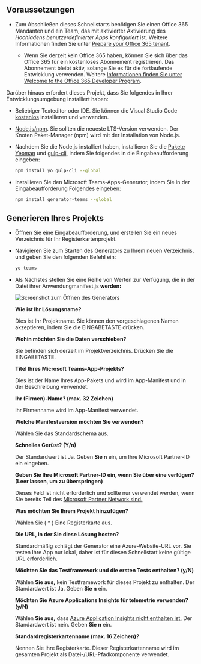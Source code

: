 ## <a name="prerequisites"></a>Voraussetzungen

- Zum Abschließen dieses Schnellstarts benötigen Sie einen Office 365 Mandanten und ein Team, das mit aktivierter Aktivierung des *Hochladens benutzerdefinierter Apps konfiguriert* ist. Weitere Informationen finden Sie unter [Prepare your Office 365 tenant](~/concepts/build-and-test/prepare-your-o365-tenant.md).

  - Wenn Sie derzeit kein Office 365 haben, können Sie sich über das Office 365 für ein kostenloses Abonnement registrieren. Das Abonnement bleibt aktiv, solange Sie es für die fortlaufende Entwicklung verwenden. Weitere [Informationen finden Sie unter Welcome to the Office 365 Developer Program](/office/developer-program/microsoft-365-developer-program).

Darüber hinaus erfordert dieses Projekt, dass Sie folgendes in Ihrer Entwicklungsumgebung installiert haben:

- Beliebiger Texteditor oder IDE. Sie können die Visual Studio Code [kostenlos](https://code.visualstudio.com/download) installieren und verwenden.

- [Node.js/npm](https://nodejs.org/en/). Sie sollten die neueste LTS-Version verwenden. Der Knoten Paket-Manager (npm) wird mit der Installation von Node.js.

- Nachdem Sie die Node.js installiert haben, installieren Sie die [Pakete Yeoman](https://yeoman.io/) und [gulp-cli,](https://www.npmjs.com/package/gulp-cli) indem Sie folgendes in die Eingabeaufforderung eingeben:

    ```bash
    npm install yo gulp-cli --global
    ```

- Installieren Sie den Microsoft Teams-Apps-Generator, indem Sie in der Eingabeaufforderung Folgendes eingeben:

    ```bash
    npm install generator-teams --global
    ```

## <a name="generate-your-project"></a>Generieren Ihres Projekts

- Öffnen Sie eine Eingabeaufforderung, und erstellen Sie ein neues Verzeichnis für Ihr Registerkartenprojekt.

- Navigieren Sie zum Starten des Generators zu Ihrem neuen Verzeichnis, und geben Sie den folgenden Befehl ein:

    ```bash
    yo teams
    ```

- Als Nächstes stellen Sie eine Reihe von Werten zur Verfügung, die in der Datei ihrer Anwendungmanifest.js **werden:**

    ![Screenshot zum Öffnen des Generators](/microsoftteams/platform/assets/images/tab-images/teamsTabScreenshot.PNG)

    **Wie ist Ihr Lösungsname?**

    Dies ist Ihr Projektname. Sie können den vorgeschlagenen Namen akzeptieren, indem Sie die EINGABETASTE drücken.

    **Wohin möchten Sie die Daten verschieben?**

    Sie befinden sich derzeit im Projektverzeichnis. Drücken Sie die EINGABETASTE.

    **Titel Ihres Microsoft Teams-App-Projekts?**

    Dies ist der Name Ihres App-Pakets und wird im App-Manifest und in der Beschreibung verwendet.

    **Ihr (Firmen)-Name? (max. 32 Zeichen)**

    Ihr Firmenname wird im App-Manifest verwendet.

    **Welche Manifestversion möchten Sie verwenden?**

    Wählen Sie das Standardschema aus.

    **Schnelles Gerüst? (Y/n)**

    Der Standardwert ist Ja. Geben **Sie n** ein, um Ihre Microsoft Partner-ID ein eingeben.

    **Geben Sie Ihre Microsoft Partner-ID ein, wenn Sie über eine verfügen? (Leer lassen, um zu überspringen)**

    Dieses Feld ist nicht erforderlich und sollte nur verwendet werden, wenn Sie bereits Teil des [Microsoft Partner Network sind.](https://partner.microsoft.com)

    **Was möchten Sie Ihrem Projekt hinzufügen?**

    Wählen Sie ( &ast; ) Eine Registerkarte aus.

    **Die URL, in der Sie diese Lösung hosten?**

    Standardmäßig schlägt der Generator eine Azure-Website-URL vor. Sie testen Ihre App nur lokal, daher ist für diesen Schnellstart keine gültige URL erforderlich.

    **Möchten Sie das Testframework und die ersten Tests enthalten? (y/N)**

    Wählen **Sie aus,** kein Testframework für dieses Projekt zu enthalten. Der Standardwert ist Ja. Geben **Sie n** ein.

    **Möchten Sie Azure Applications Insights für telemetrie verwenden? (y/N)**

    Wählen **Sie aus,** dass [Azure Application Insights nicht enthalten ist.](/azure/azure-monitor/app/app-insights-overview) Der Standardwert ist nein. Geben **Sie n** ein.

    **Standardregisterkartenname (max. 16 Zeichen)?**

    Nennen Sie Ihre Registerkarte. Dieser Registerkartenname wird im gesamten Projekt als Datei-/URL-Pfadkomponente verwendet.
